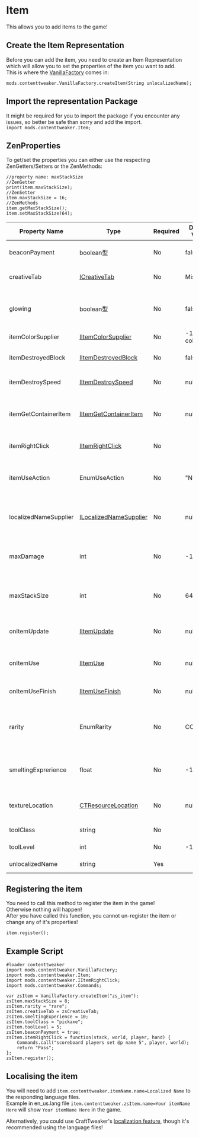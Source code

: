 # Item

This allows you to add items to the game!

## Create the Item Representation

Before you can add the item, you need to create an Item Representation which will allow you to set the properties of the item you want to add.  
This is where the [VanillaFactory](/Mods/ContentTweaker/Vanilla/Creatable_Content/VanillaFactory/) comes in:

```zenscript
mods.contenttweaker.VanillaFactory.createItem(String unlocalizedName);
```

## Import the representation Package

It might be required for you to import the package if you encounter any issues, so better be safe than sorry and add the import.  
`import mods.contenttweaker.Item;`

## ZenProperties

To get/set the properties you can either use the respecting ZenGetters/Setters or the ZenMethods:

```zenscript
//property name: maxStackSize
//ZenGetter
print(item.maxStackSize);
//ZenSetter
item.maxStackSize = 16;
//ZenMethods
item.getMaxStackSize();
item.setMaxStackSize(64);
```

| Property Name         | Type                                                                                                            | Required | Default Value | Description/Notes                                                                    |
| --------------------- | --------------------------------------------------------------------------------------------------------------- | -------- | ------------- | ------------------------------------------------------------------------------------ |
| beaconPayment         | boolean型                                                                                                        | No       | false         | Can be given to a beacon to enable bonuses                                           |
| creativeTab           | [ICreativeTab](/Mods/ContentTweaker/Vanilla/Creatable_Content/Creative_Tab/)                                    | No       | Misc          | The Creative tab the item will be put in                                             |
| glowing               | boolean型                                                                                                        | No       | false         | Can be used to give your item the glowing effect (as if it were enchanted).          |
| itemColorSupplier     | [IItemColorSupplier](/Mods/ContentTweaker/Vanilla/Advanced_Functionality/Functions/IItemColorSupplier/)         | No       | -1 as color   | The item's color                                                                     |
| itemDestroyedBlock    | [IItemDestroyedBlock](/Mods/ContentTweaker/Vanilla/Advanced_Functionality/Functions/IItemDestroyedBlock/)       | No       | false         | What happens when the item just destroyed a block?                                   |
| itemDestroySpeed      | [IItemDestroySpeed](/Mods/ContentTweaker/Vanilla/Advanced_Functionality/Functions/IItemDestroySpeed/)           | No       | null          | Determines the Item's block breaking speed.                                          |
| itemGetContainerItem  | [IItemGetContainerItem](/Mods/ContentTweaker/Vanilla/Advanced_Functionality/Functions/IItemGetContainerItem/)   | No       | null          | What will remain in the crafting grid when this item was used in a recipe?           |
| itemRightClick        | [IItemRightClick](/Mods/ContentTweaker/Vanilla/Advanced_Functionality/Functions/IItemRightClick/)               | No       |               | Called when the player right clicks with the item                                    |
| itemUseAction         | EnumUseAction                                                                                                   | No       | "NONE"        | What animation the item use will have ("NONE", "EAT", "DRINK", "BLOCK", "BOW")       |
| localizedNameSupplier | [ILocalizedNameSupplier](/Mods/ContentTweaker/Vanilla/Advanced_Functionality/Functions/ILocalizedNameSupplier/) | No       | null          | Can be used to programmatically determine your item's display name                   |
| maxDamage             | int                                                                                                             | No       | -1            | How many uses does the item have? Less than 0 means it cannot be damaged             |
| maxStackSize          | int                                                                                                             | No       | 64            | How many items can fit in one Stack? Less than 0 means standart stack size (64)      |
| onItemUpdate          | [IItemUpdate](/Mods/ContentTweaker/Vanilla/Advanced_Functionality/Functions/IItemUpdate/)                       | No       | null          | Called every tick as long as the item is in a player's inventory                     |
| onItemUse             | [IItemUse](/Mods/ContentTweaker/Vanilla/Advanced_Functionality/Functions/IItemUse/)                             | No       | null          | Called when the player right click on a block with the item                          |
| onItemUseFinish       | [IItemUseFinish](/Mods/ContentTweaker/Vanilla/Advanced_Functionality/Functions/IItemUseFinish/)                 | No       | null          | Called when the player finishes using the item                                       |
| rarity                | EnumRarity                                                                                                      | No       | COMMON        | How rare an item is, determines ToolTip color ("COMMON", "UNCOMMON", "RARE", "EPIC") |
| smeltingExprerience   | float                                                                                                           | No       | -1            | How much experienve the player earns for smelting that item in a furnace?            |
| textureLocation       | [CTResourceLocation](/Mods/ContentTweaker/Vanilla/Types/Resources/CTResourceLocation/)                          | No       | null          | The item's resource location, used for textures etc.                                 |
| toolClass             | string                                                                                                          | No       |               | What block types the tool can break                                                  |
| toolLevel             | int                                                                                                             | No       | -1            | The level of blocks can be broken                                                    |
| unlocalizedName       | string                                                                                                          | Yes      |               | Name, should be all lowercase                                                        |

## Registering the item

You need to call this method to register the item in the game!  
Otherwise nothing will happen!  
After you have called this function, you cannot un-register the item or change any of it's properties!

```zenscript
item.register();
```

## Example Script

```zenscript
#loader contenttweaker
import mods.contenttweaker.VanillaFactory;
import mods.contenttweaker.Item;
import mods.contenttweaker.IItemRightClick;
import mods.contenttweaker.Commands;

var zsItem = VanillaFactory.createItem("zs_item");
zsItem.maxStackSize = 8;
zsItem.rarity = "rare";
zsItem.creativeTab = zsCreativeTab;
zsItem.smeltingExperience = 10;
zsItem.toolClass = "pickaxe";
zsItem.toolLevel = 5;
zsItem.beaconPayment = true;
zsItem.itemRightClick = function(stack, world, player, hand) {
    Commands.call("scoreboard players set @p name 5", player, world);
    return "Pass";
};
zsItem.register();
```

## Localising the item

You will need to add `item.contenttweaker.itemName.name=Localized Name` to the responding language files.  
Example in en_us.lang file `item.contenttweaker.zsItem.name=Your itemName Here` will show `Your itemName Here` in the game.

Alternatively, you could use CraftTweaker's [localization feature](/Vanilla/Game/IGame/), though it's recommended using the language files!